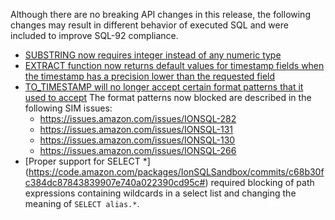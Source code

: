 
Although there are no breaking API changes in this release, the following changes may result in different behavior 
of executed SQL and were included to improve SQL-92 compliance. 

- [SUBSTRING now requires integer instead of any numeric type](https://code.amazon.com/packages/IonSQLSandbox/commits/6e4dfae20c56792b8e065e6025f1ca13b561c771#)
- [EXTRACT function now returns default values for timestamp fields when the timestamp has a precision lower than the requested field](https://code.amazon.com/packages/IonSQLSandbox/commits/6ecf875ce40005d3d2bc56d80a63a6b9bbd57f82#)
- [TO_TIMESTAMP will no longer accept certain format patterns that it used to accept](https://code.amazon.com/packages/IonSQLSandbox/commits/6fbbeaf69d485ac89c95951924431b867ba99b8e#)  The format patterns now blocked are described in the following SIM issues:
  - https://issues.amazon.com/issues/IONSQL-282
  - https://issues.amazon.com/issues/IONSQL-131
  - https://issues.amazon.com/issues/IONSQL-130
  - https://issues.amazon.com/issues/IONSQL-266
- [Proper support for SELECT *] (https://code.amazon.com/packages/IonSQLSandbox/commits/c68b30fc384dc87843839907e740a022390cd95c#) required blocking of path expressions containing wildcards in a select list and changing the meaning of `SELECT alias.*`.

